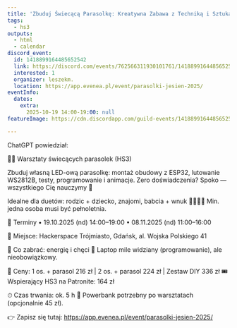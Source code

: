 ```yaml
---
title: 'Zbuduj Świecącą Parasolkę: Kreatywna Zabawa z Techniką i Sztuką'
tags:
  - hs3
outputs:
  - html
  - calendar
discord_event:
  id: 1418899164485652542
  link: https://discord.com/events/762566311930101761/1418899164485652542
  interested: 1
  organizer: leszekm.
  location: https://app.evenea.pl/event/parasolki-jesien-2025/
eventInfo:
  dates:
    extra:
      2025-10-19 14:00-19:00: null
featureImage: https://cdn.discordapp.com/guild-events/1418899164485652542/b71dd320f4df70379780349494de4842.png?size=1024

---
```


ChatGPT powiedział:

🌂💡 Warsztaty świecących parasolek (HS3)

Zbuduj własną LED-ową parasolkę: montaż obudowy z ESP32, lutowanie WS2812B, testy, programowanie i animacje. Zero doświadczenia? Spoko — wszystkiego Cię nauczymy 💪

Idealne dla duetów: rodzic + dziecko, znajomi, babcia + wnuk 👨‍👩‍👧‍👦
Min. jedna osoba musi być pełnoletnia.

📅 Terminy
• 19.10.2025 (nd) 14:00–19:00
• 08.11.2025 (nd) 11:00–16:00

📍 Miejsce: Hackerspace Trójmiasto, Gdańsk, al. Wojska Polskiego 41

🧰 Co zabrać: energię i chęci 🙂 Laptop mile widziany (programowanie), ale nieobowiązkowy.

💸 Ceny:
1 os. + parasol 216 zł | 2 os. + parasol 224 zł | Zestaw DIY 336 zł
🎟 Wspierający HS3 na Patronite: 164 zł

⏱ Czas trwania: ok. 5 h
🔌 Powerbank potrzebny po warsztatach (opcjonalnie 45 zł).

👉 Zapisz się tutaj:
https://app.evenea.pl/event/parasolki-jesien-2025/
